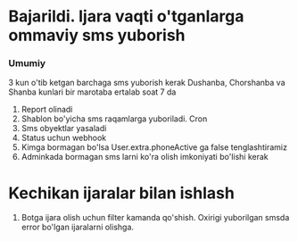 # Bajarildi. Ijara vaqti o'tganlarga ommaviy sms yuborish

### Umumiy
3 kun o'tib ketgan barchaga sms yuborish kerak Dushanba, Chorshanba va Shanba kunlari
bir marotaba ertalab soat 7 da

1. Report olinadi
2. Shablon bo'yicha sms raqamlarga yuboriladi. Cron
3. Sms obyektlar yasaladi
4. Status uchun webhook
5. Kimga bormagan bo'lsa User.extra.phoneActive ga false tenglashtiramiz
6. Adminkada bormagan sms larni ko'ra olish imkoniyati bo'lishi kerak

# Kechikan ijaralar bilan ishlash

1. Botga ijara olish uchun filter kamanda qo'shish. Oxirigi yuborilgan smsda error bo'lgan ijaralarni olishga.